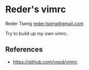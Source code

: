 # Reder's vimrc

Reder Tseng <reder.tseng@gmail.com>

Try to build up my own vimrc.

## References

- <https://github.com/vgod/vimrc>
